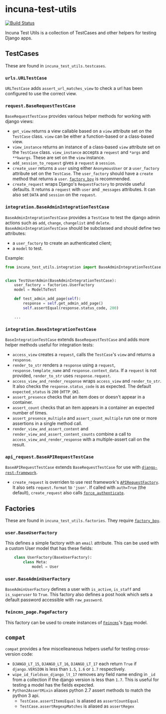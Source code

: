 # incuna-test-utils
[![Build Status](https://travis-ci.org/incuna/incuna-test-utils.svg?branch=master)](https://travis-ci.org/incuna/incuna-test-utils?branch=master)


Incuna Test Utils is a collection of TestCases and other helpers for testing
Django apps.


## TestCases


These are found in `incuna_test_utils.testcases`.


### `urls.URLTestCase`


`URLTestCase` adds `assert_url_matches_view` to check a url has been configured
to use the correct view.


### `request.BaseRequestTestCase`


`BaseRequestTestCase` provides various helper methods for working with django
views:

  * `get_view` returns a view callable based on a `view` attribute set on the
`TestCase` class. `view` can be either a function-based or a class-based view.
  * `view_instance` returns an instance of a class-based `view` attribute set
on the `TestCase` class. `view_instance` accepts a `request` and `*args` and
`**kwargs`. These are set on the `view` instance.
  * `add_session_to_request` gives a `request` a `session`.
  * `create_user` returns a `user` using either `AnonymousUser` or a
`user_factory` attribute set on the `TestCase`. The `user_factory` should have
a `create` method that returns a `user`.
[`factory_boy`](http://factoryboy.readthedocs.org/en/latest/index.html) is recommended.
  * `create_request` wraps Django's `RequestFactory` to provide useful defaults.
It returns a `request` with `user` and `_messages` attributes. It can also set
`DATA` and `session` on the `request`.


### `integration.BaseAdminIntegrationTestCase`


`BaseAdminIntegrationTestCase` provides a `TestCase` to test the django admin actions
such as `add`, `change`, `changelist` and `delete`.
`BaseAdminIntegrationTestCase` should be subclassed and should define two attributes:
 - a `user_factory` to create an authenticated client;
 - a `model` to test.

Example:
```python
from incuna_test_utils.integration import BaseAdminIntegrationTestCase


class TestUserAdmin(BaseAdminIntegrationTestCase):
    user_factory = factories.UserFactory
    model = ModelToTest

    def test_admin_add_page(self):
        response = self.get_admin_add_page()
        self.assertEqual(response.status_code, 200)

    ...
```


### `integration.BaseIntegrationTestCase`


`BaseIntegrationTestCase` extends `BaseRequestTestCase` and adds more helper
methods useful for integration tests:

  * `access_view` creates a `request`, calls the `TestCase`'s `view` and returns
a `response`.
  * `render_to_str` renders a `response` using a `request`, `response.template_name`
and `response.context_data`. If a `request` is not provided, `render_to_str` uses
`response.request`.
  * `access_view_and_render_response` wraps `access_view` and `render_to_str`.
It also checks the `response.status_code` is as expected. The default
`expected_status` is `200` (`HTTP_OK`).
  * `assert_presence` checks that an item does or doesn't appear in a container.
  * `assert_count` checks that an item appears in a container an expected number
of times.
  * `assert_presence_multiple` and `assert_count_multiple` run one or more assertions in
  a single method call.
  * `render_view_and_assert_content` and `render_view_and_assert_content_counts` combine
  a call to `access_view_and_render_response` with a multiple-assert call on the result.


### `api_request.BaseAPIRequestTestCase`


`BaseAPIRequestTestCase` extends `BaseRequestTestCase` for use with
[`django-rest-framework`](http://www.django-rest-framework.org/).

* `create_request` is overriden to use rest framework's
[`APIRequestFactory`](http://www.django-rest-framework.org/api-guide/testing#apirequestfactory).
It also sets `request.format` to `'json'`. If called with `auth=True` (the default),
`create_request` also calls
[`force_authenticate`](http://www.django-rest-framework.org/api-guide/testing#forcing-authentication).


## Factories


These are found in `incuna_test_utils.factories`. They require
[`factory_boy`](http://factoryboy.readthedocs.org/en/latest/index.html).


### `user.BaseUserFactory`


This defines a simple factory with an `email` attribute. This can be used with
a custom User model that has these fields:

```python
    class UserFactory(BaseUserFactory):
        class Meta:
            model = User
```


### `user.BaseAdminUserFactory`


`BaseAdminUserFactory` defines a user with `is_active`, `is_staff` and
`is_superuser` to `True`. This factory also defines a post hook which
sets a default password accessible with `raw_password`.


### `feincms_page.PageFactory`


This factory can be used to create instances of
[`Feincms`](http://feincms-django-cms.readthedocs.org/en/latest/index.html)'s
[`Page`](http://feincms-django-cms.readthedocs.org/en/latest/page.html) model.


## `compat`


`compat` provides a few miscelleaneous helpers useful for testing cross-version
code:

  * `DJANGO_LT_15`, `DJANGO_LT_16`, `DJANGO_LT_17` each return `True` if
`django.VERSION` is less than `1.5`, `1.6` or `1.7` respectively.
  * `wipe_id_fieldson_django_lt_17` removes any field name ending in `_id` from
a collection if the django version is less than `1.7`. This is useful for testing
a model has the fields expected.
  * `Python2AssertMixin` aliases python 2.7 assert methods to match the python 3 api.
    * `TestCase.assertItemsEqual` is aliased as `assertCountEqual`
    * `TestCase.assertRegexpMatches` is aliased as `assertRegex`
